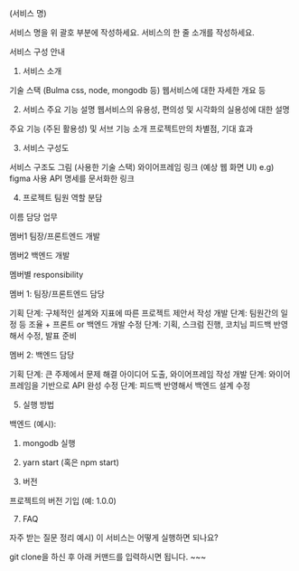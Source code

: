 


(서비스 명)

서비스 명을 위 괄호 부분에 작성하세요.
서비스의 한 줄 소개를 작성하세요.


서비스 구성 안내

1. 서비스 소개

기술 스택 (Bulma css, node, mongodb 등)
웹서비스에 대한 자세한 개요 등


2. 서비스 주요 기능 설명
웹서비스의 유용성, 편의성 및 시각화의 실용성에 대한 설명

주요 기능 (주된 활용성) 및 서브 기능 소개
프로젝트만의 차별점, 기대 효과


3. 서비스 구성도

서비스 구조도 그림 (사용한 기술 스택)
와이어프레임 링크 (예상 웹 화면 UI) e.g) figma 사용
API 명세를 문서화한 링크


4. 프로젝트 팀원 역할 분담



이름
담당 업무




멤버1
팀장/프론트엔드 개발


멤버2
백엔드 개발



멤버별 responsibility

멤버 1: 팀장/프론트엔드 담당


기획 단계: 구체적인 설계와 지표에 따른 프로젝트 제안서 작성
개발 단계: 팀원간의 일정 등 조율 + 프론트 or 백엔드 개발
수정 단계: 기획, 스크럼 진행, 코치님 피드백 반영해서 수정, 발표 준비


멤버 2: 백엔드 담당


기획 단계: 큰 주제에서 문제 해결 아이디어 도출, 와이어프레임 작성
개발 단계: 와이어프레임을 기반으로 API 완성
수정 단계: 피드백 반영해서 백엔드 설계 수정


5. 실행 방법

백엔드 (예시):
1. mongodb 실행
2. yarn start (혹은 npm start)



6. 버전

프로젝트의 버전 기입 (예: 1.0.0)


7. FAQ

자주 받는 질문 정리
예시) 이 서비스는 어떻게 실행하면 되나요?

git clone을 하신 후 아래 커맨드를 입력하시면 됩니다. ~~~

